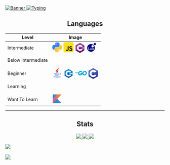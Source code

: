 <a href="https://github.com/keplerHaloxx">
  <img src="./images/banner.gif" alt="Banner">
</a>

<a href="https://git.io/typing-svg">
  <img src="https://readme-typing-svg.demolab.com?size=32&font=Fira+Code&duration=3500&pause=500&center=true&vCenter=true&width=975&lines=I+am+Haloxx" alt="Typing">
</a>

<table style="margin: 0px auto;">
  <h2 style="text-align:center; text-decoration: none; border-bottom: none;">Languages</h2>
  <thead>
    <tr>
      <th style="text-align: center;">Level</th>
      <th style="text-align: center;">Image</th>
    </tr>
  </thead>
  <tbody>
    <tr>
      <td>Intermediate</td>
      <td>
        <img src="images/python.png" width="32" alt="Python">
        <img src="images/js.png" width="32" alt="JavaScript">
        <img src="images/cs.png" width="32" style="vertical-align: -2px;" alt="C#">
        <img src="images/lua.png" width="32" style="vertical-align: -2px" alt="Lua">
      </td>
    </tr>
    <tr>
      <td>Below Intermediate</td>
      <td>
        <img src="images/rust.png" width="34" style="vertical-align: -3px;" alt="Rust">
      </td>
    </tr>
    <tr>
      <td>Beginner</td>
      <td>
        <img src="images/java.png" width="32" alt="Java">
        <img src="images/cpp.png" width="32" style="vertical-align: -3px;" alt="C++">
        <img src="images/go.png" width="38" style="vertical-align: -5px;" alt="Go">
        <img src="images/c.png" width="34" style="vertical-align: -4px;" alt="C">
      </td>
    </tr>
    <tr>
      <td>Learning</td>
      <td style="height: 35px;">
      </td>
    </tr>
    <tr>
      <td>Want To Learn</td>
      <td>
        <img src="images/kotlin.png" width="32" alt="Kotlin">
      </td>
    </tr>
  </tbody>
</table>

---

<h2 style="text-align:center; text-decoration: none; border-bottom: none;">Stats</h2>

<p align="center">
  <a href="https://github.com/keplerHaloxx">
    <img src="http://github-profile-summary-cards.vercel.app/api/cards/profile-details?username=keplerHaloxx&theme=transparent" />
  </a>
  <a href="https://github.com/keplerHaloxx">
    <img src="https://github-readme-streak-stats.herokuapp.com/?user=keplerHaloxx&hide_border=true&card_width=338&theme=transparent" />
  </a>
  <a href="https://github.com/keplerHaloxx">
    <img src="http://github-profile-summary-cards.vercel.app/api/cards/stats?username=keplerHaloxx&theme=transparent" />
  </a>
  <div>
    <a href="https://github.com/keplerHaloxx">
      <img src="https://github-readme-stats.vercel.app/api/top-langs/?username=keplerHaloxx&hide_progress=false&langs_count=10&exclude_repo=Roblox-Chess-Bot&hide=vim%20script,cmake,makefile,batchfile,emacs%20lisp&card_width=699&hide_border=true&theme=github_dark&size_weight=0.5&count_weight=0.5" />
    </a>
  </div>
</p>

![](https://hit.yhype.me/github/profile?user_id=80098945)
